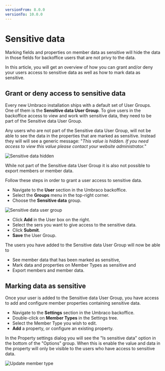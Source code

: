 ```yaml
---
versionFrom: 8.0.0
versionTo: 10.0.0
---
```


# Sensitive data

Marking fields and properties on member data as sensitive will hide the data in those fields for backoffice users that are not privy to the data.

In this article, you will get an overview of how you can grant and/or deny your users access to sensitive data as well as how to mark data as sensitive.

## Grant or deny access to sensitive data

Every new Umbraco installation ships with a default set of User Groups. One of them is the **Sensitive data User Group**. To give users in the backoffice access to view and work with sensitive data, they need to be part of the Sensitive data User Group.

Any users who are not part of the Sensitive data User Group, will not be able to see the data in the properties that are marked as sensitive. Instead they will will see a generic message: "*This value is hidden. If you need access to view this value please contact your website administrator.*"

![Sensitive data hidden](images/sensitive-data-hidden-v8.png)

While not part of the Sensitive data User Group it is also not possible to export members or member data.

Follow these steps in order to grant a user access to sensitive data.

* Navigate to the **User** section in the Umbraco backoffice.
* Select the **Groups** menu in the top-right corner.
* Choose the **Sensitive data** group.

![Sensitive data user group](images/sensitive-data-user-group-v8.png)

* Click **Add** in the User box on the right.
* Select the sers you want to give access to the sensitive data.
* Click **Submit**.
* **Save** the User Group.

The users you have added to the Sensitive data User Group will now be able to

* See member data that has been marked as sensitive,
* Mark data and properties on Member Types as sensitive and
* Export members and member data.

## Marking data as sensitive

Once your user is added to the Sensitive data User Group, you have access to add and configure member properties containing sensitive data.

* Navigate to the **Settings** section in the Umbraco backoffice.
* Double-click on **Member Types** in the Settings tree.
* Select the Member Type you wish to edit.
* **Add** a property, or configure an existing property.

In the Property settings dialog you will see the "Is sensitive data" option in the bottom of the "Options" group. When this is enable the value and data in the property will only be visible to the users who have access to sensitive data.

![Update member type](images/update-member-type-v8.png)



